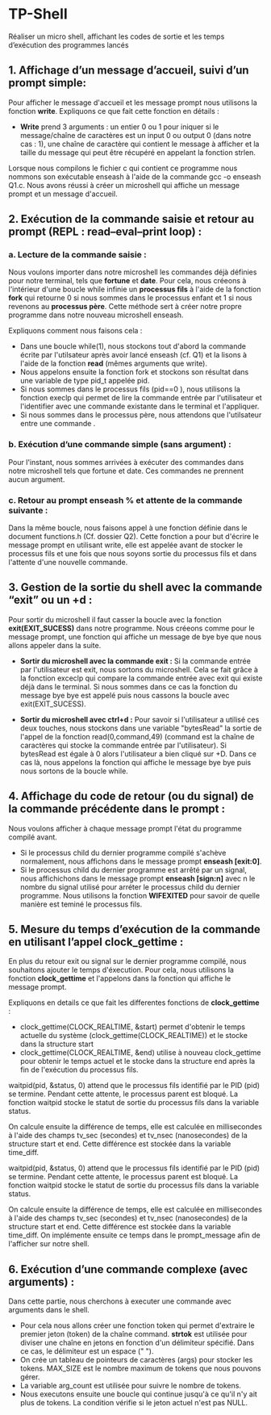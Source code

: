 # TP-Shell
Réaliser un micro shell, affichant les codes de sortie et les temps d’exécution des programmes lancés

## 1. Affichage d’un message d’accueil, suivi d’un prompt simple: 
Pour afficher le message d'accueil et les message prompt nous utilisons la fonction **write**. 
Expliquons ce que fait cette fonction en détails : 
- **Write** prend 3 arguments : un entier 0 ou 1 pour iniquer si le message/chaîne de caractères est un input 0 ou output 0 (dans notre cas : 1), une chaîne de caractère qui contient le message à afficher et la taille du message qui peut être récupéré en appelant la fonction strlen.

Lorsque nous compilons le fichier c qui contient ce programme nous nommons son exécutable enseash à l'aide de la commande gcc -o enseash Q1.c. Nous avons réussi à créer un microshell qui affiche un message prompt et un message d'accueil.

## 2. Exécution de la commande saisie et retour au prompt (REPL : read–eval–print loop) :
### a. Lecture de la commande saisie : 
Nous voulons importer dans notre microshell les commandes déjà définies pour notre terminal, tels que **fortune** et **date**. 
Pour cela, nous créeons à l'intérieur d'une boucle while infinie un **processus fils** à l'aide de la fonction **fork** qui retourne 0 si nous sommes dans le processus enfant et 1 si nous revenons au **processus père**. Cette méthode sert à créer notre propre programme dans notre nouveau microshell enseash. 

Expliquons comment nous faisons cela :
- Dans une boucle while(1), nous stockons tout d'abord la commande écrite par l'utilsateur après avoir lancé enseash (cf. Q1) et la lisons à l'aide de la fonction **read** (mêmes arguments que write).
- Nous appelons ensuite la fonction fork et stockons son résultat dans une variable de type pid_t appelée pid.
- Si nous sommes dans le processus fils (pid==0 ), nous utilisons la fonction execlp qui permet de lire la commande entrée par l'utilisateur et l'identifier avec une commande existante dans le terminal et l'appliquer.
- Si nous sommes dans le processus père, nous attendons que l'utilsateur entre une commande .

### b. Exécution d’une commande simple (sans argument) :
Pour l'instant, nous sommes arrivées à exécuter des commandes dans notre microshell tels que fortune et date. Ces commandes ne prennent aucun argument.

### c. Retour au prompt enseash % et attente de la commande suivante :
Dans la même boucle, nous faisons appel à une fonction définie dans le document functions.h (Cf. dossier Q2). Cette fonction a pour but d'écrire le message prompt en utilisant write, elle est appelée avant de stocker le processus fils et une fois que nous soyons sortie du processus fils et dans l'attente d'une nouvelle commande.
 
## 3. Gestion de la sortie du shell avec la commande “exit” ou un <ctrl>+d : 
Pour sortir du microshell il faut casser la boucle avec la fonction **exit(EXIT_SUCESS)** dans notre programme.
Nous créeons comme pour le message prompt, une fonction qui affiche un message de bye bye que nous allons appeler dans la suite.

- **Sortir du microshell avec la commande exit :**
Si la commande entrée par l'utilisateur est exit, nous sortons du microshell. Cela se fait grâce à la fonction exceclp qui compare la commande entrée avec exit qui existe déjà dans le terminal. Si nous sommes dans ce cas la fonction du message bye bye est appelé puis nous cassons la boucle avec exit(EXIT_SUCESS).

- **Sortir du microshell avec ctrl+d :**
Pour savoir si l'utilisateur a utilisé ces deux touches, nous stockons dans une variable "bytesRead" la sortie de l'appel de la fonction read(0,command,49) (command est la chaîne de caractères qui stocke la commande entrée par l'utilisateur). Si bytesRead est égale à 0 alors l'utilisateur a bien cliqué sur <ctrl>+D. Dans ce cas là, nous appelons la fonction qui affiche le message bye bye puis nous sortons de la boucle while. 

## 4. Affichage du code de retour (ou du signal) de la commande précédente dans le prompt :
Nous voulons afficher à chaque message prompt l'état du programme compilé avant. 

- Si le processus child du dernier programme compilé s'achève normalement, nous affichons dans le message prompt **enseash [exit:0]**.
- Si le processus child du dernier programme est arrêté par un signal, nous affichichons dans le message prompt **enseash [sign:n]** avec n le nombre du signal utilisé pour arréter le processus child du dernier programme.
Nous utilisons la fonction **WIFEXITED** pour savoir de quelle manière est teminé le processus fils.

## 5. Mesure du temps d’exécution de la commande en utilisant l’appel clock_gettime :
En plus du retour exit ou signal sur le dernier programme compilé, nous souhaitons ajouter le temps d'éxecution. 
Pour cela, nous utilisons la fonction **clock_gettime** et l'appelons dans la fonction qui affiche le message prompt. 

Expliquons en details ce que fait les differentes fonctions de **clock_gettime** :
- clock_gettime(CLOCK_REALTIME, &start) permet d'obtenir le temps actuelle du système (clock_gettime(CLOCK_REALTIME)) et le stocke dans la structure start
- clock_gettime(CLOCK_REALTIME, &end) utilise à nouveau clock_gettime pour obtenir le temps actuel et le stocke dans la structure end après la fin de l'exécution du processus fils.

waitpid(pid, &status, 0) attend que le processus fils identifié par le PID (pid) se termine. Pendant cette attente, le processus parent est bloqué. La fonction waitpid stocke le statut de sortie du processus fils dans la variable status.

On calcule ensuite la différence de temps, elle est calculée en millisecondes à l'aide des champs tv_sec (secondes) et tv_nsec (nanosecondes) de la structure start et end. Cette différence est stockée dans la variable time_diff.

waitpid(pid, &status, 0) attend que le processus fils identifié par le PID (pid) se termine. Pendant cette attente, le processus parent est bloqué. La fonction waitpid stocke le statut de sortie du processus fils dans la variable status.

On calcule ensuite la différence de temps, elle est calculée en millisecondes à l'aide des champs tv_sec (secondes) et tv_nsec (nanosecondes) de la structure start et end. Cette différence est stockée dans la variable time_diff. On implémente ensuite ce temps dans le prompt_message afin de l'afficher sur notre shell.

## 6. Exécution d’une commande complexe (avec arguments) :
Dans cette partie, nous cherchons à executer une commande avec arguments dans le shell.

- Pour cela nous allons créer une fonction token qui permet d'extraire le premier jeton (token) de la chaîne command. **strtok** est utilisée pour diviser une chaîne en jetons en fonction d'un délimiteur spécifié. Dans ce cas, le délimiteur est un espace (" ").
- On crée un tableau de pointeurs de caractères (args) pour stocker les tokens. MAX_SIZE est le nombre maximum de tokens que nous pouvons gérer.
- La variable arg_count est utilisée pour suivre le nombre de tokens.
- Nous executons ensuite une boucle qui continue jusqu'à ce qu'il n'y ait plus de tokens. La condition vérifie si le jeton actuel n'est pas NULL.

